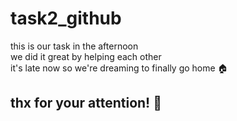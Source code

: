 # task2_github
this is our task in the afternoon <br/>
we did it great by helping each other <br/>
it's late now so we're dreaming to finally go home 🏠 <br/>
## thx for your attention! 💟
